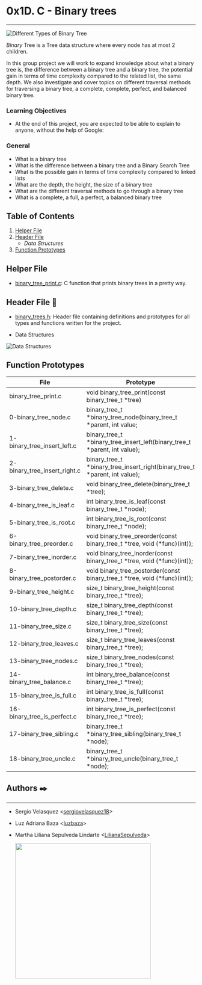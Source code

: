 # 0x1D. C - Binary trees
***

![Different Types of Binary Tree](https://i.imgur.com/rLf5gaz.jpg)

_Binary_ Tree is a Tree data structure where every node has at most 2 children.

In this group project we will work to expand knowledge about what a binary tree is, the difference between a binary tree and a binary tree, the potential gain in terms of time complexity compared to the related list, the same depth. We also investigate and cover topics on different traversal methods for traversing a binary tree, a complete, complete, perfect, and balanced binary tree.

### Learning Objectives
* At the end of this project, you are expected to be able to explain to anyone, without the help of Google:

### General
* What is a binary tree
* What is the difference between a binary tree and a Binary Search Tree
* What is the possible gain in terms of time complexity compared to linked lists
* What are the depth, the height, the size of a binary tree
* What are the different traversal methods to go through a binary tree
* What is a complete, a full, a perfect, a balanced binary tree

## Table of Contents
1. [Helper File](#Helper-File)
2. [Header File](#Header-File)
	* *Data Structures*
3. [Function Prototypes](#Function-Prototypes)


## Helper File

* [binary_tree_print.c](https://github.com/LilianaSepulveda/binary_trees/blob/master/binary_tree_print.c): C function that prints binary trees in a pretty way.

## Header File 📁

* [binary_trees.h](https://github.com/LilianaSepulveda/binary_trees/blob/master/binary_trees.h): Header file containing definitions and prototypes for all types and functions written for the project.

* Data Structures

![Data Structures](https://i.imgur.com/NplWLYq.jpg)

## Function Prototypes

|          File                |        Prototype                                                          |
|------------------------------|---------------------------------------------------------------------------|
| binary_tree_print.c          | void binary_tree_print(const binary_tree_t *tree)                         |
| 0-binary_tree_node.c         | binary_tree_t *binary_tree_node(binary_tree_t *parent, int value;         |
| 1-binary_tree_insert_left.c  | binary_tree_t *binary_tree_insert_left(binary_tree_t *parent, int value); |
| 2-binary_tree_insert_right.c | binary_tree_t *binary_tree_insert_right(binary_tree_t *parent, int value);|
| 3-binary_tree_delete.c       | void binary_tree_delete(binary_tree_t *tree);                             |
| 4-binary_tree_is_leaf.c      | int binary_tree_is_leaf(const binary_tree_t *node);                       |
| 5-binary_tree_is_root.c      | int binary_tree_is_root(const binary_tree_t *node);                       |
| 6-binary_tree_preorder.c     | void binary_tree_preorder(const binary_tree_t *tree, void (*func)(int));  |
| 7-binary_tree_inorder.c      | void binary_tree_inorder(const binary_tree_t *tree, void (*func)(int));   |
| 8-binary_tree_postorder.c    | void binary_tree_postorder(const binary_tree_t *tree, void (*func)(int)); |
| 9-binary_tree_height.c       | size_t binary_tree_height(const binary_tree_t *tree);                     |
| 10-binary_tree_depth.c       | size_t binary_tree_depth(const binary_tree_t *tree);                      |
| 11-binary_tree_size.c        | size_t binary_tree_size(const binary_tree_t *tree);                       |
| 12-binary_tree_leaves.c      | size_t binary_tree_leaves(const binary_tree_t *tree);                     |
| 13-binary_tree_nodes.c       | size_t binary_tree_nodes(const binary_tree_t *tree);                      |
| 14-binary_tree_balance.c     | int binary_tree_balance(const binary_tree_t *tree);                       |
| 15-binary_tree_is_full.c	   | int binary_tree_is_full(const binary_tree_t *tree);                       |
| 16-binary_tree_is_perfect.c  | int binary_tree_is_perfect(const binary_tree_t *tree);                    |
| 17-binary_tree_sibling.c     | binary_tree_t *binary_tree_sibling(binary_tree_t *node);                  |
| 18-binary_tree_uncle.c       | binary_tree_t *binary_tree_uncle(binary_tree_t *node);                    |


## Authors ✒️
***
* Sergio Velasquez <[sergiovelasquez18](https://github.com/sergiovelasquez18)>
* Luz Adriana Baza <[luzbaza](https://github.com/luzbaza)>
* Martha Liliana Sepulveda Lindarte <[LilianaSepulveda](https://github.com/LilianaSepulveda)>


	<img src="https://www.holbertonschool.com/holberton-logo.png" width="360"/>

